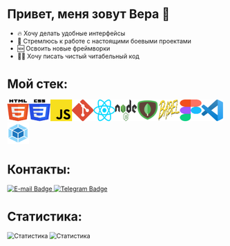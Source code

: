 # Привет, меня зовут Вера 👋

* 🔥 Хочу делать удобные интерфейсы
* 🎯 Стремлюсь к работе с настоящими боевыми проектами
* 🆕 Освоить новые фреймворки
* ✍🏻 Хочу писать чистый читабельный код

# **Мой стек:**
<img src="images/html-chashchinavera.svg" alt="HTML logo" width="50" height="50"><img src="images/css-chashchinavera.svg" alt="CSS logo" width="50" height="50"><img src="images/js-chashchinavera.svg" alt="JS logo" width="50" height="50"><img src="images/git-chashchinavera.svg" alt="Git logo" width="50" height="50"><img src="images/react-chashchinavera.svg" alt="React logo" width="50" height="50"><img src="images/node-js-chashchinavera.png" alt="Node logo" width="50" height="50"><img src="images/mongo-chashchinavera.png" alt="Mongo logo" width="50" height="50"><img src="images/babel-chashchinavera.svg" alt="Babel logo" width="50" height="50"><img src="images/figma-chashchinavera.svg" alt="Figma logo" width="50" height="50"><img src="images/vs-code-chashchinavera.svg" alt="VS Code logo" width="50" height="50"><img src="images/webpack-chashchinavera.svg" alt="Webpack logo" width="50" height="50">

# **Контакты:**
<a href="mailto:chaschinavera@gmail.com">
    <img src="https://img.shields.io/badge/-E--mail-red?style=flat-square&logo=Gmail&logoColor=white" alt="E-mail Badge" height="30"/>
  </a>
  <a href="https://t.me/chashchinav">
    <img src="https://img.shields.io/badge/-Telegram-black?style=flat-square&logo=Telegram&logoColor=white" alt="Telegram Badge" height="30"/>
  </a>

# **Статистика:**
![Статистика](https://github-readme-stats.vercel.app/api/top-langs/?username=chashchinavera&theme=dark)
![Статистика](https://github-readme-stats.vercel.app/api?username=chashchinavera&show_icons=true&theme=dark)